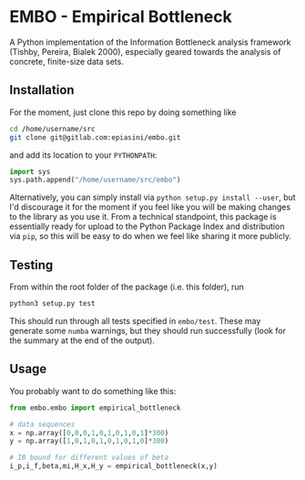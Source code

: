 # EMBO - Empirical Bottleneck

A Python implementation of the Information Bottleneck analysis
framework (Tishby, Pereira, Bialek 2000), especially geared towards
the analysis of concrete, finite-size data sets.

## Installation

For the moment, just clone this repo by doing something like
``` bash
cd /home/username/src
git clone git@gitlab.com:epiasini/embo.git
```
and add its location to your `PYTHONPATH`:
``` python
import sys
sys.path.append("/home/username/src/embo")
```
Alternatively, you can simply install via `python setup.py install
--user`, but I'd discourage it for the moment if you feel like you
will be making changes to the library as you use it. From a technical
standpoint, this package is essentially ready for upload to the Python
Package Index and distribution via `pip`, so this will be easy to do
when we feel like sharing it more publicly.

## Testing
From within the root folder of the package (i.e. this folder), run
``` bash
python3 setup.py test
```
This should run through all tests specified in `embo/test`. These may
generate some `numba` warnings, but they should run successfully (look
for the summary at the end of the output).

## Usage

You probably want to do something like this:
``` python
from embo.embo import empirical_bottleneck

# data sequences
x = np.array([0,0,0,1,0,1,0,1,0,1]*300)
y = np.array([1,0,1,0,1,0,1,0,1,0]*300)

# IB bound for different values of beta
i_p,i_f,beta,mi,H_x,H_y = empirical_bottleneck(x,y)
```
